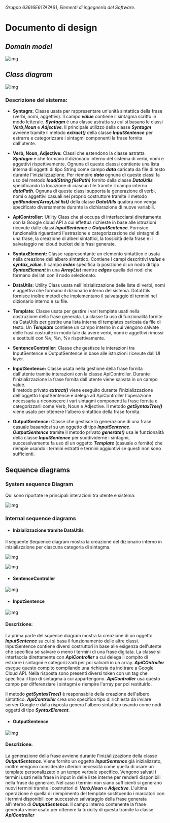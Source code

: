 *Gruppo 63616E617A7A61, Elementi di ingegneria del Software*.

# Documento di design

## *Domain model*
![img](./Domain%20model/Domain%20model.png)

## *Class diagram*
![img](./Class%20Diagram/Class%20Diagram.png)

### Descrizione del sistema:

+ **Syntagm:** Classe usata per rappresentare un'unità sintattica della frase (verbi, nomi, aggettivi). Il campo ***value*** contiene il sintagma scritto in modo letterale.
***Syntagm*** è una classe astratta su cui si basano le classi ***Verb***,***Noun*** e ***Adjective***. Il principale utilizzo della classe ***Syntagm*** avviene tramite il metodo ***extract()*** della classe ***InputSentence*** per estrarre e categorizzare i sintagmi componenti la frase fornita dall'utente.

+ **Verb, Noun, Adjective:** Classi che estendono la classe astratta ***Syntagm*** e che formano il dizionario interno del sistema di verbi, nomi e aggettivi rispettivamente.
Ognuna di queste classsi contiente una lista interna di oggetti di tipo String come campo ***data*** caricata da file di testo durante l'inizializzazione. Per riempire ***data*** ognuna di queste classi fa uso del metodo ***load(String filePath)*** fornito dalla classe ***DataUtils*** specificando la locazione di ciascun file tramite il campo interno ***dataPath***. Ognuna di queste classi supporta la generazione di verbi, nomi o aggettivi casuali nel proprio costruttore tramite il metodo ***getRandom(ArrayList<String> list)*** della classe ***DataUtils*** qualora non venga specificato diversamente durante la dichiarazione di nuove variabili.

+ **ApiController:**
Utility Class che si occupa di interfacciarsi direttamente con la Google cloud API a cui effettua
richieste in base alle istruzioni ricevute dalle classi ***InputSentence*** e ***OutputSentence***.
Fornsice funzionalità riguardanti l'estrazione e categorizzazione dei sintagmi di una frase, la creazione di alberi sintattici, la tossicità della frase e il salvataggio nel cloud bucket delle frasi generate.

+ **SyntaxElement:**
Classe rappresentante un elemento sintattico e usata nella creazione dell'albero sintattico. Contiene i campi descrittivi ***value*** e ***syntax_value***. Il campo ***index*** specifica la posizione di un nodo di tipo ***SyntaxElement*** in una ***ArrayList<SyntaxElement>*** mentre ***edges*** quella dei nodi che formano dei lati con il nodo selezionato.

+ **DataUtils**:
Utility Class usata nell'inizializzazione delle liste di verbi, nomi e aggettivi che formano il
dizionario interno del sistema. DataUtils fornisce inoltre metodi che implementano il salvataggio
di termini nel dizionario interno e su file.

+ **Template:**
Classe usata per gestire i vari template usati nella costruzione della frase generata. La classe
fa uso di funzionalità fornite da DataUtils per gestire una lista interna di templates caricata da file di testo.
Un ***Template*** contiene un campo interno in cui vengono salvate delle frasi costruite in modo tale da avere verbi, nomi e aggettivi rimossi e sostituiti con %v, %n, %v rispettivamente.

+ **SentenceController:**
Classe che gestisce le interazioni tra InputSentence e OutputSentence in base alle istruzioni ricevute dall'UI layer.

+ **InputSentence:**
Classe usata nella gestione della frase fornita dall'utente tramite interazioni con la classe ApiController. Durante l'inizializzazione la frase fornita dall'utente viene salvata in un campo value.  
Il metodo privato ***extract()*** viene eseguito durante l'inizializzazione dell'oggetto InputSentence e delega ad ApiController l'operazione necessaria a riconoscere i vari sintagmi componenti la frase fornita e categorizzarli come Verb, Noun e Adjective.
Il metodo ***getSyntaxTree()*** viene usato per ottenere l'albero sintattico della frase fornita.

+ **OutputSentence:**
Classe che gestisce la generazione di una frase casuale basandosi su un oggetto di tipo ***InputSentence***. 
***OutputSentence*** tramite il metodo privato ***generate()*** usa le funzionalità della classe ***InputSentence*** per suddividerne i sintagmi, successivamente fa uso di un oggetto ***Template*** (casuale o fornito) che riempie usando i termini estratti e termini aggiuntivi se questi non sono sufficienti. 

## **Sequence diagrams**
### System sequence Diagram
Qui sono riportate le principali interazioni tra utente e sistema:  

![img](./Sequence%20diagrams/Diagrams/SystemSequenceDiagram.png)

### Internal sequence diagrams
+ #### **Inizializzazione tramite DataUtils**
Il seguente Sequence diagram mostra la creazione del dizionario interno in inizializzaione per ciascuna categoria di sintagma.

![img](./Sequence%20diagrams/Diagrams/SyntagmInitialization.png) 


![img](./Sequence%20diagrams/Diagrams/Template.png)

+ #### **SentenceController**
![img](./Sequence%20diagrams/Diagrams/SentenceController.png) 

+ #### **InputSentence**
![img](./Sequence%20diagrams/Diagrams/InputSentence.png)

#### Descrizione: 
La prima parte del squence diagram mostra la creazione di un oggetto ***InputSentence*** su cui si basa il funzionamento delle altre classi. InputSentence contiene diversi costruttori in base alle esigenza dell'utente che specifica se salvare o meno i termini di una frase digitata.
La classe si interfaccia direttamente con ***ApiController*** a cui delega il compito di estrarre i sintagmi e categorizzarli per poi salvarli in un array. ***ApiCOntroller*** esegue questo compito compilando una richiesta da inoltrare a Google Cloud API. Nella risposta sono presenti diversi token con un tag che specifica il tipo di sintagma a cui appartengono. ***ApiController*** usa questo campo per differenziare i sintagmi e riempire l'array per poi restituirlo.

Il metodo ***getSyntaxTree()*** è responsabile della creazione dell'albero sintattico. ***ApiController*** crea uno specifico tipo di richiesta da inviare server Google e dalla risposta genera l'albero sintattico usando come nodi oggetti di tipo ***SyntaxElement***.

+ #### **OutputSentence**
![img](./Sequence%20diagrams/Diagrams/OutputSentence.png) 

#### Descrizione: 
La generazione della frase avviene durante l'inizializzazione della classe ***OutputSentence***. Viene fornito un oggetto ***InputSentence*** già inizializzato, inoltre vengono considerate ulteriori necessità come quella di usare un template personalizzato o un tempo verbale specifico.
Vengono salvati i termini usati nella frase in input in delle liste interne per renderli disponibili nella frase da generare. Nel caso i termini non siano sufficienti si generano nuovi termini tramite i costruttori di ***Verb***,***Noun*** e ***Adjective***. L'ultima operazione è quella di riempimento del template sostituendo i marcatori con i termini disponibili con successivo salvataggio della frase generata all'interno di ***OutputSentence***.
Il campo interno contenente la frase generata viene usato per ottenere la toxicity di questa tramite la classe ***ApiController***

